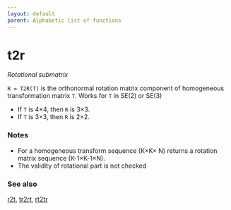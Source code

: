 ```yaml
---
layout: default
parent: Alphabetic list of functions
---
```

# t2r
_Rotational submatrix_


```R = T2R(T)``` is the orthonormal rotation matrix component of homogeneous
transformation matrix `T`.  Works for `T` in SE(2) or SE(3)
* If `T` is 4&times;4, then `R` is 3&times;3.
* If `T` is 3&times;3, then `R` is 2&times;2.

### Notes
* For a homogeneous transform sequence (K&times;K&times; N) returns a rotation matrix    sequence (K-1&times;K-1&times;N).
* The validity of rotational part is not checked

### See also

[r2t](r2t.md), [tr2rt](tr2rt.md), [rt2tr](rt2tr.md)

